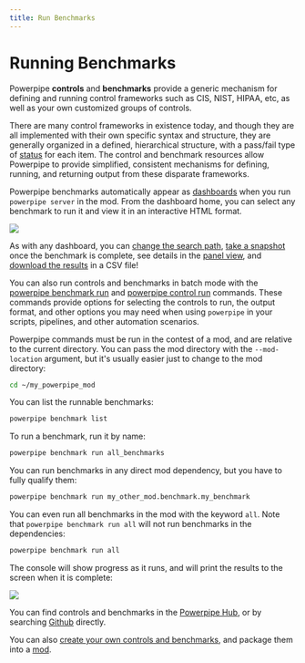 ```yaml
---
title: Run Benchmarks
---
```


# Running Benchmarks

Powerpipe **controls** and **benchmarks** provide a generic mechanism for defining and running control frameworks such as CIS, NIST, HIPAA, etc, as well as your own customized groups of controls.

There are many control frameworks in existence today, and though they are all implemented with their own specific syntax and structure, they are generally organized in a defined, hierarchical structure, with a pass/fail type of [status](/docs/powerpipe-hcl/control#control-statuses) for each item.  The control and benchmark resources allow Powerpipe to provide simplified, consistent mechanisms for defining, running, and returning output from these disparate frameworks.

Powerpipe benchmarks automatically appear as [dashboards](/docs/run/dashboard) when you run `powerpipe server` in the mod.  From the dashboard home, you can select any benchmark to run it and view it in an interactive HTML format. 

![](/images/docs/learn/benchmark_dashboard.png)

As with any dashboard, you can [change the search path](/docs/run/dashboard/search-path), [take a snapshot](/docs/run/snapshots/interactive-snapshots) once the benchmark is complete, see details in the [panel view](/docs/run/dashboard#panel-view), and [download the results](/docs/run/dashboard/download) in a CSV file!
<br />

You can also run controls and benchmarks in batch mode with the [powerpipe benchmark run](/docs/reference/cli/benchmark#powerpipe-benchmark-run) and [powerpipe control run](/docs/reference/cli/control#powerpipe-control-run) commands.  These commands provide options for selecting the controls to run, the output format, and other options you may need when using `powerpipe` in your scripts, pipelines, and other automation scenarios.  

Powerpipe commands must be run in the contest of a mod, and are relative to the current directory.  You can pass the mod directory with the `--mod-location` argument, but it's usually easier just to change to the mod directory:

```bash
cd ~/my_powerpipe_mod
```

You can list the runnable benchmarks:
```bash
powerpipe benchmark list
```

To run a benchmark, run it by name:
```bash
powerpipe benchmark run all_benchmarks
```

You can run benchmarks in any direct mod dependency, but you have to fully qualify them:
```bash
powerpipe benchmark run my_other_mod.benchmark.my_benchmark
```

You can even run all benchmarks in the mod with the keyword `all`.  Note that `powerpipe benchmark run all` will not run benchmarks in the dependencies:
```bash
powerpipe benchmark run all
```


The console will show progress as it runs, and will print the results to the screen when it is complete:

![](/images/docs/learn/benchmark_run.webp)


You can find controls and benchmarks in the  [Powerpipe Hub](https://hub.powerpipe.io), or by searching [Github](https://github.com/topics/powerpipe-mod) directly.  

You can also [create your own controls and benchmarks](/docs/build/writing-controls), and package them into a [mod](/docs/powerpipe-hcl/mod).

